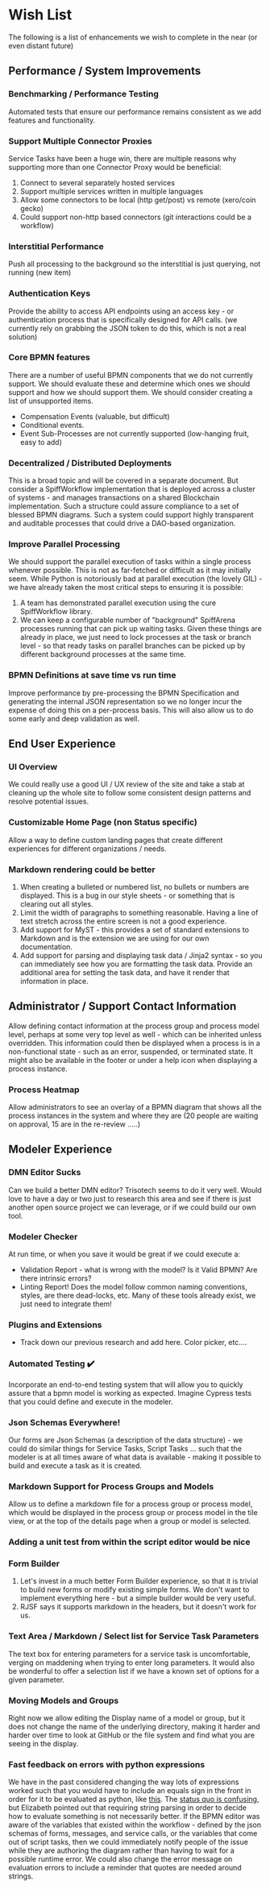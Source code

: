# Wish List

The following is a list of enhancements we wish to complete in the near (or even distant future)

## Performance / System Improvements

### Benchmarking / Performance Testing
Automated tests that ensure our performance remains consistent as we add features and functionality.

### Support Multiple Connector Proxies
Service Tasks have been a huge win, there are multiple reasons why supporting more than one Connector Proxy would be beneficial:

1. Connect to several separately hosted services
2. Support multiple services written in multiple languages
3. Allow some connectors to be local (http get/post) vs remote (xero/coin gecko)
4. Could support non-http based connectors (git interactions could be a workflow)

### Interstitial Performance
Push all processing to the background so the interstitial is just querying, not running (new item)

### Authentication Keys
Provide the ability to access API endpoints using an access key - or authentication process that is specifically designed for API calls.  (we currently rely on grabbing the JSON token to do this, which is not a real solution)

### Core BPMN features
There are a number of useful BPMN components that we do not currently support.  We should evaluate these and determine which ones we should support and how we should support them.  We should consider creating a list of unsupported items.

* Compensation Events (valuable, but difficult)
* Conditional events.
* Event Sub-Processes are not currently supported (low-hanging fruit, easy to add)

### Decentralized / Distributed Deployments
This is a broad topic and will be covered in a separate document.  But consider a SpiffWorkflow implementation that is deployed across a cluster of systems - and manages transactions on a shared Blockchain implementation.  Such a structure could assure compliance to a set of blessed BPMN diagrams.  Such a system could support highly transparent and auditable processes that could drive a DAO-based organization.

### Improve Parallel Processing
We should support the parallel execution of tasks within a single process whenever possible.  This is not as far-fetched or difficult as it may initially seem.  While Python is notoriously bad at parallel execution (the lovely GIL) - we have already taken the most critical steps to ensuring it is possible:
1. A team has demonstrated parallel execution using the cure SpiffWorkflow library.
2. We can keep a configurable number of "background" SpiffArena processes running that can pick up waiting tasks.
Given these things are already in place, we just need to lock processes at the task or branch level - so that ready tasks on parallel branches can be picked up by different background processes at the same time.

### BPMN Definitions at save time vs run time
Improve performance by pre-processing the BPMN Specification and generating the internal JSON representation so we no longer incur the expense of doing this on a per-process basis.
This will also allow us to do some early and deep validation as well.

## End User Experience

### UI Overview
We could really use a good UI / UX review of the site and take a stab at cleaning up the whole site to follow some consistent design patterns and resolve potential issues.

### Customizable Home Page (non Status specific)
Allow a way to define custom landing pages that create different experiences for different organizations / needs.

### Markdown rendering could be better
1. When creating a bulleted or numbered list, no bullets or numbers are displayed.  This is a bug in our style sheets - or something that is clearing out all styles.
2. Limit the width of paragraphs to something reasonable.  Having a line of text stretch across the entire screen is not a good experience.
3. Add support for MyST - this provides a set of standard extensions to Markdown and is the extension we are using for our own documentation.
4. Add support for parsing and displaying task data / Jinja2 syntax - so you can immediately see how you are formatting the task data. Provide an additional area for setting the task data, and have it render that information in place.

## Administrator / Support Contact Information
Allow defining contact information at the process group and process model level, perhaps at some very top level as well - which can be inherited unless overridden.
This information could then be displayed when a process is in a non-functional state - such as an error, suspended, or terminated state.
It might also be available in the footer or under a help icon when displaying a process instance.

### Process Heatmap
Allow administrators to see an overlay of a BPMN diagram that shows all the process instances in the system and where they are (20 people are waiting on approval, 15 are in the re-review .....)

## Modeler Experience

### DMN Editor Sucks
Can we build a better DMN editor? Trisotech seems to do it very well.  Would love to have a day or two just to research this area and see if there is just another open source project we can leverage, or if we could build our own tool.

### Modeler Checker
At run time, or when you save it would be great if we could execute a:
* Validation Report - what is wrong with the model?  Is it Valid BPMN?  Are there intrinsic errors?
* Linting Report!  Does the model follow common naming conventions, styles, are there dead-locks, etc.  Many of these tools already exist, we just need to integrate them!

### Plugins and Extensions
* Track down our previous research and add here.  Color picker, etc....

### Automated Testing ✔️
Incorporate an end-to-end testing system that will allow you to quickly assure that
a bpmn model is working as expected.  Imagine Cypress tests that you could define and execute in the modeler.

### Json Schemas Everywhere!
Our forms are Json Schemas (a description of the data structure) - we could do similar things for Service Tasks, Script Tasks ... such that the modeler is at all times aware of what data is available - making it possible to build and execute a task as it is created.

### Markdown Support for Process Groups and Models
Allow us to define a markdown file for a process group or process model, which would be displayed in the process group or process model in the tile view, or at the top of the details page when a group or model is selected.

### Adding a unit test from within the script editor would be nice

### Form Builder
1. Let's invest in a much better Form Builder experience, so that it is trivial to build new forms or modify existing simple forms.  We don't want to implement everything here - but a simple builder would be very useful.
2. RJSF says it supports markdown in the headers, but it doesn't work for us.

### Text Area / Markdown / Select list for Service Task Parameters
The text box for entering parameters for a service task is uncomfortable, verging on maddening when trying to enter long parameters.  It would also be wonderful to offer a selection list if we have a known set of options for a given parameter.

### Moving Models and Groups
Right now we allow editing the Display name of a model or group, but it does
not change the name of the underlying directory, making it harder and harder
over time to look at GitHub or the file system and find what you are seeing in the display.

### Fast feedback on errors with python expressions

We have in the past considered changing the way lots of expressions worked such that you would have to include an equals sign in the front in order for it to be evaluated as python, like [this](https://docs.camunda.io/docs/components/concepts/expressions/#expressions-vs-static-values).
The [status quo is confusing](https://github.com/sartography/spiff-arena/issues/1075), but Elizabeth pointed out that requiring string parsing in order to decide how to evaluate something is not necessarily better.
If the BPMN editor was aware of the variables that existed within the workflow - defined by the json schemas of forms, messages, and service calls, or the variables that come out of script tasks, then we could immediately notify people of the issue while they are authoring the diagram rather than having to wait for a possible runtime error.
We could also change the error message on evaluation errors to include a reminder that quotes are needed around strings.

